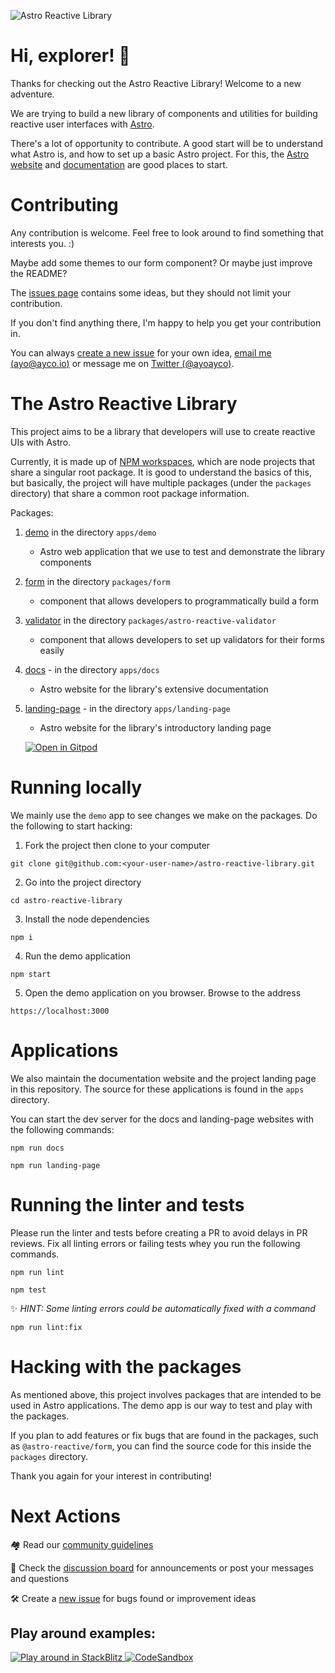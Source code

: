![Astro Reactive Library](https://user-images.githubusercontent.com/4262489/193419437-6e437743-47bf-482b-8f7e-de3c7f5285f8.png)

# Hi, explorer! 🚀
Thanks for checking out the Astro Reactive Library! Welcome to a new adventure.

We are trying to build a new library of components and utilities for building reactive user interfaces with [Astro](https://astro.build).

There's a lot of opportunity to contribute. A good start will be to understand what Astro is, and how to set up a basic Astro project. For this, the [Astro website](https://astro.build) and [documentation](https://docs.astro.build/en/getting-started/) are good places to start.

# Contributing

Any contribution is welcome. Feel free to look around to find something that interests you. :)

Maybe add some themes to our form component? Or maybe just improve the README?

The [issues page](https://github.com/ayoayco/astro-reactive-library/issues?q=is%3Aopen+is%3Aissue+label%3A%22accepting+PRs%22) contains some ideas, but they should not limit your contribution.

If you don't find anything there, I'm happy to help you get your contribution in.

You can always [create a new issue](https://github.com/ayoayco/astro-reactive-library/issues/new/choose) for your own idea, [email me (ayo@ayco.io)](mailto:ayo@ayco.io) or message me on [Twitter (@ayoayco)](https://twitter.com/ayoayco).

# The Astro Reactive Library

This project aims to be a library that developers will use to create reactive UIs with Astro.

Currently, it is made up of [NPM workspaces](https://docs.npmjs.com/cli/v7/using-npm/workspaces), which are node projects that share a singular root package. It is good to understand the basics of this, but basically, the project will have multiple packages (under the `packages` directory) that share a common root package information.

Packages:
1. [demo](https://github.com/ayoayco/astro-reactive-library/tree/main/apps/demo) in the directory `apps/demo`
    - Astro web application that we use to test and demonstrate the library components
1. [form](https://github.com/ayoayco/astro-reactive-library/tree/main/packages/form) in the directory `packages/form`
    - component that allows developers to programmatically build a form
1. [validator](https://github.com/ayoayco/astro-reactive-library/tree/main/packages/validator) in the directory `packages/astro-reactive-validator`
    - component that allows developers to set up validators for their forms easily
1. [docs](https://github.com/ayoayco/astro-reactive-library/tree/main/apps/docs) - in the directory `apps/docs` 
    - Astro website for the library's extensive documentation
1. [landing-page](https://github.com/ayoayco/astro-reactive-library/tree/main/apps/landing-page) - in the directory `apps/landing-page`
    - Astro website for the library's introductory landing page

   [![Open in Gitpod](https://gitpod.io/button/open-in-gitpod.svg)](https://gitpod.io/#https://github.com/ayoayco/astro-reactive-library.git)



# Running locally 

We mainly use the `demo` app to see changes we make on the packages. Do the following to start hacking:

1. Fork the project then clone to your computer

```
git clone git@github.com:<your-user-name>/astro-reactive-library.git
```

2. Go into the project directory

```
cd astro-reactive-library
```

3. Install the node dependencies

```
npm i
```

4. Run the demo application

```
npm start
```

5. Open the demo application on you browser. Browse to the address

```
https://localhost:3000
```


# Applications


We also maintain the documentation website and the project landing page in this repository. The source for these applications is found in the `apps` directory.

You can start the dev server for the docs and landing-page websites with the following commands:

```
npm run docs
```

```
npm run landing-page
```

# Running the linter and tests

Please run the linter and tests before creating a PR to avoid delays in PR reviews. Fix all linting errors or failing tests whey you run the following commands.

```
npm run lint
```

```
npm test
```

✨ _HINT: Some linting errors could be automatically fixed with a command_

```
npm run lint:fix
```

# Hacking with the packages

As mentioned above, this project involves packages that are intended to be used in Astro applications. The demo app is our way to test and play with the packages.

If you plan to add features or fix bugs that are found in the packages, such as `@astro-reactive/form`, you can find the source code for this inside the `packages` directory.

Thank you again for your interest in contributing!

# Next Actions

🏘️ Read our [community guidelines](https://github.com/ayoayco/astro-reactive-library/blob/main/CODE_OF_CONDUCT.md)

💬 Check the [discussion board](https://github.com/ayoayco/astro-reactive-library/discussions) for  announcements or post your messages and questions

🛠️ Create a [new issue](https://github.com/ayoayco/astro-reactive-library/issues/new/choose) for bugs found or improvement ideas

## Play around examples:

  <a href="https://stackblitz.com/edit/github-ze9ebb-tthuka?file=package.json,src%2Fpages%2Findex.astro">
    <img
      src=" https://img.shields.io/badge/Play%20with-StackBlitz-2596be?logo=stackblitz"
      alt="Play around in StackBlitz"
    />
  </a>
  <a href="https://codesandbox.io/s/astro-reactive-library-u72dgj?file=/src/pages/index.astro">
    <img
      src="https://img.shields.io/badge/Play%20with-CodeSandbox-040404?logo=codesandbox"
      alt="CodeSandbox"
    />
  </a>